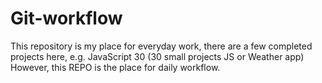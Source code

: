 # Git-workflow 
This repository is my place for everyday work, there are a few completed projects here, e.g. JavaScript 30 (30 small projects JS or Weather app) 
However, this REPO is the place for daily workflow.
